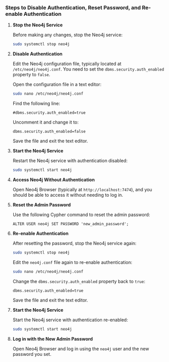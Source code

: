 ### Steps to Disable Authentication, Reset Password, and Re-enable Authentication

1. **Stop the Neo4j Service**

   Before making any changes, stop the Neo4j service:

   ```bash
   sudo systemctl stop neo4j
   ```

2. **Disable Authentication**

   Edit the Neo4j configuration file, typically located at `/etc/neo4j/neo4j.conf`. You need to set the `dbms.security.auth_enabled` property to `false`.

   Open the configuration file in a text editor:

   ```bash
   sudo nano /etc/neo4j/neo4j.conf
   ```

   Find the following line:

   ```plaintext
   #dbms.security.auth_enabled=true
   ```

   Uncomment it and change it to:

   ```plaintext
   dbms.security.auth_enabled=false
   ```

   Save the file and exit the text editor.

3. **Start the Neo4j Service**

   Restart the Neo4j service with authentication disabled:

   ```bash
   sudo systemctl start neo4j
   ```

4. **Access Neo4j Without Authentication**

   Open Neo4j Browser (typically at `http://localhost:7474`), and you should be able to access it without needing to log in.

5. **Reset the Admin Password**

   Use the following Cypher command to reset the admin password:

   ```cypher
   ALTER USER neo4j SET PASSWORD 'new_admin_password';
   ```

6. **Re-enable Authentication**

   After resetting the password, stop the Neo4j service again:

   ```bash
   sudo systemctl stop neo4j
   ```

   Edit the `neo4j.conf` file again to re-enable authentication:

   ```bash
   sudo nano /etc/neo4j/neo4j.conf
   ```

   Change the `dbms.security.auth_enabled` property back to `true`:

   ```plaintext
   dbms.security.auth_enabled=true
   ```

   Save the file and exit the text editor.

7. **Start the Neo4j Service**

   Start the Neo4j service with authentication re-enabled:

   ```bash
   sudo systemctl start neo4j
   ```

8. **Log in with the New Admin Password**

   Open Neo4j Browser and log in using the `neo4j` user and the new password you set.
